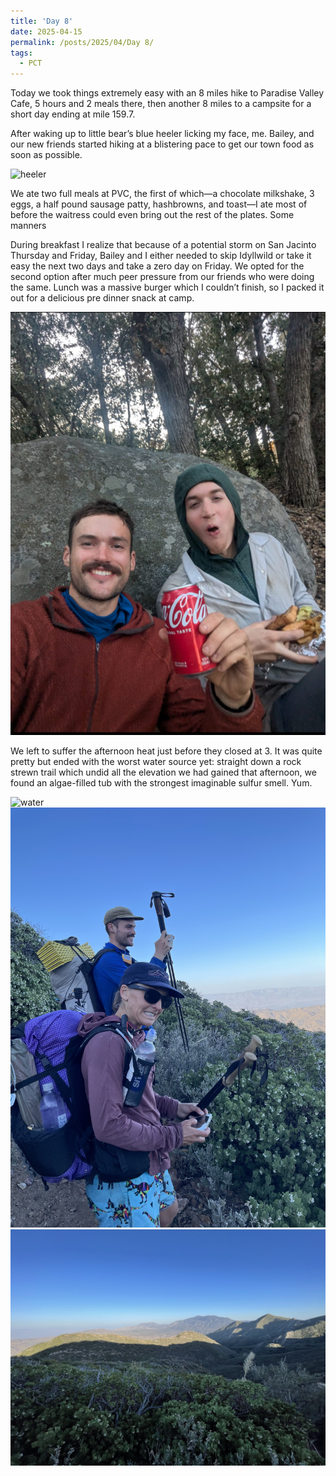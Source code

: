 ```yaml
---
title: 'Day 8'
date: 2025-04-15
permalink: /posts/2025/04/Day 8/
tags:
  - PCT
---
```


Today we took things extremely easy with an 8 miles hike to Paradise Valley Cafe, 5 hours and 2 meals there, then another 8 miles to a campsite for a short day ending at mile 159.7.

After waking up to little bear’s blue heeler licking my face, me. Bailey, and our new friends started hiking at a blistering pace to get our town food as soon as possible. 

![heeler](/images/IMG_4524.jpeg)

We ate two full meals at PVC, the first of which—a chocolate milkshake, 3 eggs, a half pound sausage patty, hashbrowns, and toast—I ate most of before the waitress could even bring out the rest of the plates. Some manners 

During breakfast I realize that because of a potential storm on San Jacinto Thursday and Friday, Bailey and I either needed to skip Idyllwild or take it easy the next two days and take a zero day on Friday. We opted for the second option after much peer pressure from our friends who were doing the same. Lunch was a massive burger which I couldn’t finish, so I packed it out for a delicious pre dinner snack at camp.

![selfie](/images/IMG_4578.jpeg)

We left to suffer the afternoon heat just before they closed at 3. It was quite pretty but ended with the worst water source yet: straight down a rock strewn trail which undid all the elevation we had gained that afternoon, we found an algae-filled tub with the strongest imaginable sulfur smell. Yum.

![water](/images/IMG_4571.jpeg)
![picture](/images/IMG_4573.jpeg) 
![view](/images/IMG_4574.jpeg)